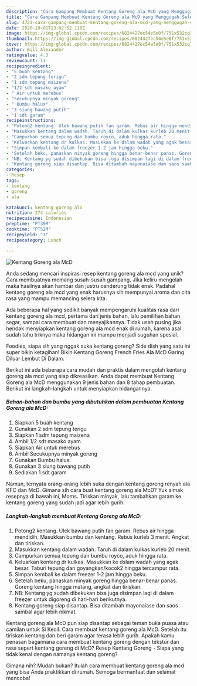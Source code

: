 ```yaml
---
description: "Cara Gampang Membuat Kentang Goreng ala McD yang Menggugah Selera"
title: "Cara Gampang Membuat Kentang Goreng ala McD yang Menggugah Selera"
slug: 4721-cara-gampang-membuat-kentang-goreng-ala-mcd-yang-menggugah-selera
date: 2020-10-01T13:02:52.110Z
image: https://img-global.cpcdn.com/recipes/6824427ec54e5e0f/751x532cq70/kentang-goreng-ala-mcd-foto-resep-utama.jpg
thumbnail: https://img-global.cpcdn.com/recipes/6824427ec54e5e0f/751x532cq70/kentang-goreng-ala-mcd-foto-resep-utama.jpg
cover: https://img-global.cpcdn.com/recipes/6824427ec54e5e0f/751x532cq70/kentang-goreng-ala-mcd-foto-resep-utama.jpg
author: Bill Alexander
ratingvalue: 4.3
reviewcount: 11
recipeingredient:
- "5 buah kentang"
- "2 sdm tepung terigu"
- "1 sdm tepung maizena"
- "1/2 sdt masako ayam"
- " Air untuk merebus"
- "Secukupnya minyak goreng"
- " Bumbu halus"
- "3 siung bawang putih"
- "1 sdt garam"
recipeinstructions:
- "Potong2 kentang. Ulek bawang putih fan garam. Rebus air hingga mendidih. Masukkan bumbu dan kentang. Rebus kurleb 3 menit. Angkat dan tiriskan."
- "Masukkan kentang dalam wadah. Taruh di dalam kulkas kurleb 20 menit."
- "Campurkan semua tepung dan bumbu royco, aduk hingga rata."
- "Keluarkan kentang dr kulkas. Masukkan ke dslam wadah yang agak besar. Taburi tepung dan goyangkan/kocok2 hingga tercampur rata."
- "Simpan kembali ke dalam freezer 1-2 jam hingga beku."
- "Setelah beku, panaskan minyak goreng hingga benar-benar panas. Goreng kentang hingga matang, angkat dan tiriskan."
- "NB: Kentang yg sudah dibekukan bisa juga disimpan lagi di dalam freezer untuk digoreng di hari-hari berikutnya."
- "Kentang goreng siap disantap. Bisa ditambah mayonaiase dan saos sambal agar lebih nikmat."
categories:
- Resep
tags:
- kentang
- goreng
- ala

katakunci: kentang goreng ala 
nutrition: 274 calories
recipecuisine: Indonesian
preptime: "PT39M"
cooktime: "PT52M"
recipeyield: "3"
recipecategory: Lunch

---
```



![Kentang Goreng ala McD](https://img-global.cpcdn.com/recipes/6824427ec54e5e0f/751x532cq70/kentang-goreng-ala-mcd-foto-resep-utama.jpg)

Anda sedang mencari inspirasi resep kentang goreng ala mcd yang unik? Cara membuatnya memang susah-susah gampang. Jika keliru mengolah maka hasilnya akan hambar dan justru cenderung tidak enak. Padahal kentang goreng ala mcd yang enak harusnya sih mempunyai aroma dan cita rasa yang mampu memancing selera kita.

Ada beberapa hal yang sedikit banyak mempengaruhi kualitas rasa dari kentang goreng ala mcd, pertama dari jenis bahan, lalu pemilihan bahan segar, sampai cara membuat dan menyajikannya. Tidak usah pusing jika hendak menyiapkan kentang goreng ala mcd enak di rumah, karena asal sudah tahu triknya maka hidangan ini mampu menjadi suguhan spesial.

Foodies, siapa sih yang nggak suka kentang goreng? Side dish yang satu ini super bikin ketagihan! Bikin Kentang Goreng French Fries Ala McD Garing Diluar Lembut Di Dalam.


Berikut ini ada beberapa cara mudah dan praktis dalam mengolah kentang goreng ala mcd yang siap dikreasikan. Anda dapat membuat Kentang Goreng ala McD menggunakan 9 jenis bahan dan 8 tahap pembuatan. Berikut ini langkah-langkah untuk menyiapkan hidangannya.

<!--inarticleads1-->

##### Bahan-bahan dan bumbu yang dibutuhkan dalam pembuatan Kentang Goreng ala McD:

1. Siapkan 5 buah kentang
1. Gunakan 2 sdm tepung terigu
1. Siapkan 1 sdm tepung maizena
1. Ambil 1/2 sdt masako ayam
1. Siapkan  Air untuk merebus
1. Ambil Secukupnya minyak goreng
1. Gunakan  Bumbu halus:
1. Gunakan 3 siung bawang putih
1. Sediakan 1 sdt garam


Namun, ternyata orang-orang lebih suka dengan kentang goreng renyah ala KFC dan McD. Gimana sih cara buat kentang goreng ala McD? Yuk simak resepnya di bawah ini, Moms. Tiriskan minyak, lalu tambahkan garam ke kentang goreng yang sudah jadi agar lebih gurih. 

<!--inarticleads2-->

##### Langkah-langkah membuat Kentang Goreng ala McD:

1. Potong2 kentang. Ulek bawang putih fan garam. Rebus air hingga mendidih. Masukkan bumbu dan kentang. Rebus kurleb 3 menit. Angkat dan tiriskan.
1. Masukkan kentang dalam wadah. Taruh di dalam kulkas kurleb 20 menit.
1. Campurkan semua tepung dan bumbu royco, aduk hingga rata.
1. Keluarkan kentang dr kulkas. Masukkan ke dslam wadah yang agak besar. Taburi tepung dan goyangkan/kocok2 hingga tercampur rata.
1. Simpan kembali ke dalam freezer 1-2 jam hingga beku.
1. Setelah beku, panaskan minyak goreng hingga benar-benar panas. Goreng kentang hingga matang, angkat dan tiriskan.
1. NB: Kentang yg sudah dibekukan bisa juga disimpan lagi di dalam freezer untuk digoreng di hari-hari berikutnya.
1. Kentang goreng siap disantap. Bisa ditambah mayonaiase dan saos sambal agar lebih nikmat.


Kentang goreng ala McD pun siap disantap sebagai teman buka puasa atau camilan untuk Si Kecil. Cara membuat kentang goreng ala McD. Setelah itu tiriskan kentang dan beri garam agar terasa lebih gurih. Apakah kamu penasan bagaimana cara membuat kentang goreng dengan tekstur dan rasa sepert kentang goreng di McD? Resep Kentang Goreng - Siapa yang tidak kenal dengan namanya kentang goreng? 

Gimana nih? Mudah bukan? Itulah cara membuat kentang goreng ala mcd yang bisa Anda praktikkan di rumah. Semoga bermanfaat dan selamat mencoba!
